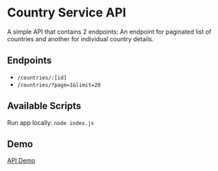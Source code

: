 # Country Service API

A simple API that contains 2 endpoints: An endpoint for paginated list of countries and another for individual country details.

## Endpoints
* `/countries/:[id]`
* `/countries/?page=1&limit=20`

## Available Scripts
Run app locally: `node index.js`

## Demo
[API Demo](https://country-service-simple.herokuapp.com/)
